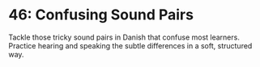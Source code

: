 # 46: Confusing Sound Pairs

Tackle those tricky sound pairs in Danish that confuse most learners. Practice hearing and speaking the subtle differences in a soft, structured way.
